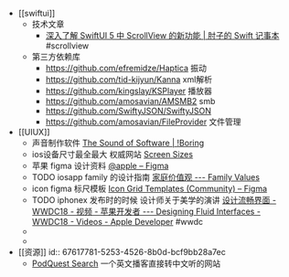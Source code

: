 - [[swiftui]]
	- 技术文章
		- [深入了解 SwiftUI 5 中 ScrollView 的新功能 | 肘子的 Swift 记事本](https://fatbobman.com/zh/posts/new-features-of-scrollview-in-swiftui5/#contentmargins)#scrollview
	- 第三方依赖库
		- https://github.com/efremidze/Haptica  振动
		- https://github.com/tid-kijyun/Kanna  xml解析
		- https://github.com/kingslay/KSPlayer  播放器
		- https://github.com/amosavian/AMSMB2  smb
		- https://github.com/SwiftyJSON/SwiftyJSON
		- https://github.com/amosavian/FileProvider  文件管理
- [[UIUX]]
	- 声音制作软件 [The Sound of Software | !Boring](https://www.notboring.software/words/the-sound-of-software)
	- ios设备尺寸最全最大 权威网站 [Screen Sizes](https://screensizes.app/?model=iphone-16-pro-max)
	- 苹果 figma 设计资料 [@apple – Figma](https://www.figma.com/@apple)
	- TODO iosapp family 的设计指南 [家庭价值观 --- Family Values](https://benji.org/family-values)
	- icon figma 标尺模板 [Icon Grid Templates (Community) – Figma](https://www.figma.com/design/01lg36Oo8LNtkOKecPXhZ8/Icon-Grid-Templates-(Community)?node-id=1-11859&p=f&t=6SZ65H9qAh1FWVUa-0)
	- TODO iphonex 发布时的时候 设计师关于美学的演讲 [设计流畅界面 - WWDC18 - 视频 - 苹果开发者 --- Designing Fluid Interfaces - WWDC18 - Videos - Apple Developer](https://developer.apple.com/videos/play/wwdc2018/803/) #wwdc
	-
	-
- [[资源]]
  id:: 67617781-5253-4526-8b0d-bcf9bb28a7ec
	- [PodQuest Search](https://podquest.app/s) 一个英文播客直接转中文听的网站
